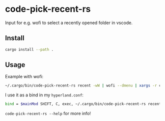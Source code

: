 # code-pick-recent-rs
Input for e.g. wofi to select a recently opened folder in vscode.

## Install
```bash
cargo install --path .
```

## Usage
Example with wofi:
```bash
~/.cargo/bin/code-pick-recent-rs recent -wW | wofi --dmenu | xargs -r code
```

I use it as a bind in my `hyperland.conf`:
```bash
bind = $mainMod SHIFT, C, exec, ~/.cargo/bin/code-pick-recent-rs recent -wW | wofi --dmenu | xargs -r code
```

`code-pick-recent-rs --help` for more info!
